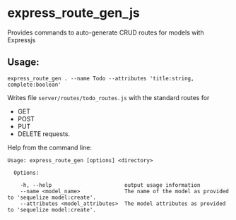 # express_route_gen_js
Provides commands to auto-generate CRUD routes for models with Expressjs

## Usage:

```
express_route_gen . --name Todo --attributes 'title:string, complete:boolean'
```

Writes file `server/routes/todo_routes.js` with the standard routes for 
* GET
* POST
* PUT
* DELETE
requests.

Help from the command line:
```
Usage: express_route_gen [options] <directory>

  Options:

    -h, --help                       output usage information
    --name <model_name>              The name of the model as provided to 'sequelize model:create'.
    --attributes <model_attributes>  The model attributes as provided to 'sequelize model:create'.
```
